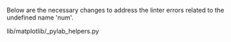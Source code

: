 Below are the necessary changes to address the linter errors related to the undefined name 'num'.

<change>
<file change-number-for-this-file="1">lib/matplotlib/_pylab_helpers.py</file>
<original line-count="12" no-ellipsis="true"><![CDATA[
                return
        if hasattr(manager, "_cidgcf"):
            manager.canvas.mpl_disconnect(manager._cidgcf)
        Gcf.remove_interactive_components(manager.canvas.figure)
        manager.destroy()
        del manager, num
        if all(hasattr(num, attr) for attr in ["num", "destroy"]):
            manager = num
            if cls.figs.get(manager.num) is manager:
                cls.figs.pop(manager.num)
        else:
            try:
                manager = cls.figs.pop(num)
            except KeyError:
                return
        if hasattr(manager, "_cidgcf"):
            manager.canvas.mpl_disconnect(manager._cidgcf)
        manager.destroy()
        del manager, num
]]></original>
<modified no-ellipsis="true"><![CDATA[
                return
        if hasattr(manager, "_cidgcf"):
            manager.canvas.mpl_disconnect(manager._cidgcf)
        Gcf.remove_interactive_components(manager.canvas.figure)
        manager.destroy()
        del manager
        num_value = manager.num if hasattr(manager, "num") else num
        if all(hasattr(num_value, attr) for attr in ["num", "destroy"]):
            manager = num_value
            if cls.figs.get(manager.num) is manager:
                cls.figs.pop(manager.num)
        else:
            try:
                manager = cls.figs.pop(num_value)
            except KeyError:
                return
        if hasattr(manager, "_cidgcf"):
            manager.canvas.mpl_disconnect(manager._cidgcf)
        manager.destroy()
        del manager, num_value
]]></modified>
</change>